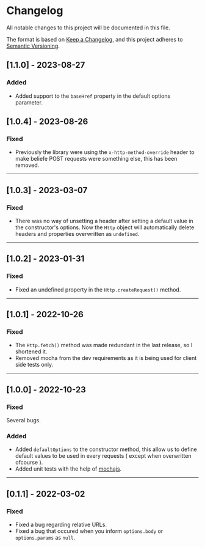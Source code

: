 # Changelog

All notable changes to this project will be documented in this file.

The format is based on [Keep a Changelog](https://keepachangelog.com/en/1.0.0/),
and this project adheres to [Semantic Versioning](https://semver.org/spec/v2.0.0.html).

## [1.1.0] - 2023-08-27

### Added

- Added support to the `baseHref` property in the default options parameter.



## [1.0.4] - 2023-08-26

### Fixed

- Previously the library were using the `x-http-method-override` header to make beliefe POST requests 
  were something else, this has been removed.

---

## [1.0.3] - 2023-03-07

### Fixed

- There was no way of unsetting a header after setting a default value in the constructor's options.
  Now the `Http` object will automatically delete headers and properties overwritten as `undefined`.

---

## [1.0.2] - 2023-01-31

### Fixed

- Fixed an undefined property in the `Http.createRequest()` method.

---

## [1.0.1] - 2022-10-26

### Fixed

- The `Http.fetch()` method was made redundant in the last release, so I shortened it.
- Removed mocha from the dev requirements as it is being used for client side tests only.

---

## [1.0.0] - 2022-10-23

### Fixed

Several bugs.

### Added

- Added `defaultOptions` to the constructor method, this allow us to define default values
  to be used in every requests ( except when overwritten ofcourse ).
- Added unit tests with the help of [mochajs](https://mochajs.org/).

---

## [0.1.1] - 2022-03-02

### Fixed

- Fixed a bug regarding relative URLs.
- Fixed a bug that occured when you inform `options.body` or `options.params` as `null`.
